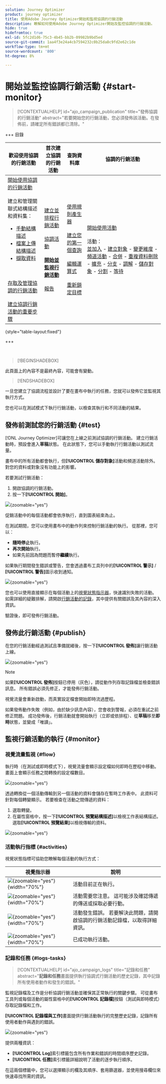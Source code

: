 ```yaml
---
solution: Journey Optimizer
product: journey optimizer
title: 使用Adobe Journey Optimizer開始和監視協調的行銷活動
description: 瞭解如何使用Adobe Journey Optimizer開始及監控協調的行銷活動。
hide: true
hidefromtoc: true
exl-id: 5fc2d1d6-75c3-4b45-bb2b-09982b9bd5ed
source-git-commit: 1aa4f3e24a4cb7594232c0b25da8c9fd2e62c1de
workflow-type: tm+mt
source-wordcount: '800'
ht-degree: 8%

---
```


# 開始並監控協調行銷活動 {#start-monitor}

>[!CONTEXTUALHELP]
>id="ajo_campaign_publication"
>title="發佈協調的行銷活動"
>abstract="若要開始您的行銷活動，您必須發佈該活動。在發佈前，請確定所有錯誤都已清除。"

+++ 目錄

| 歡迎使用協調的行銷活動 | 首次建立協調的行銷活動 | 查詢資料庫 | 協調的行銷活動 |
|---|---|---|---|
| [開始使用協調的行銷活動](gs-orchestrated-campaigns.md)<br/><br/>建立和管理關聯式結構描述和資料集：</br> <ul><li>[手動結構描述](manual-schema.md)</li><li>[檔案上傳結構描述](file-upload-schema.md)</li><li>[擷取資料](ingest-data.md)</li></ul><br/><br/>[存取及管理協調的行銷活動](access-manage-orchestrated-campaigns.md)<br/><br/>[建立協調行銷活動的重要步驟](gs-campaign-creation.md) | [建立並排程行銷活動](create-orchestrated-campaign.md)<br/><br/>[協調活動](orchestrate-activities.md)<br/><br/><b>[開始並監視行銷活動](start-monitor-campaigns.md)</b><br/><br/>[報告](reporting-campaigns.md) | [使用規則產生器](orchestrated-rule-builder.md)<br/><br/>[建立您的第一個查詢](build-query.md)<br/><br/>[編輯運算式](edit-expressions.md)<br/><br/>[重新鎖定目標](retarget.md) | [開始使用活動](activities/about-activities.md)<br/><br/>活動：<br/>[並加入](activities/and-join.md) - [建立對象](activities/build-audience.md) - [變更維度](activities/change-dimension.md) - [頻道活動](activities/channels.md) - [合併](activities/combine.md) - [重複資料刪除](activities/deduplication.md) - [擴充](activities/enrichment.md) - [分支](activities/fork.md) - [調解](activities/reconciliation.md) - [儲存對象](activities/save-audience.md) - [分割](activities/split.md) - [等待](activities/wait.md) |

{style="table-layout:fixed"}

+++

<br/>

>[!BEGINSHADEBOX]

此頁面上的內容不是最終內容，可能會有變動。

>[!ENDSHADEBOX]

一旦您建立了協調流程並設計了要在畫布中執行的任務，您就可以發佈它並監視其執行方式。

您也可以在測試模式下執行行銷活動，以檢查其執行和不同活動的結果。

## 發佈前測試您的行銷活動 {#test}

[!DNL Journey Optimizer]可讓您在上線之前測試協調的行銷活動。 建立行銷活動時，預設會進入&#x200B;**草稿**&#x200B;狀態。 在此狀態下，您可以手動執行行銷活動以測試流量。

畫布中的所有活動都會執行，但&#x200B;**[!UICONTROL 儲存對象]**&#x200B;活動和頻道活動除外。 對您的資料或對象沒有功能上的影響。

若要測試行銷活動：

1. 開啟協調的行銷活動。
2. 按一下&#x200B;**[!UICONTROL 開始]**。

![](assets/campaign-start.png){zoomable="yes"}

促銷活動中的每個活動都會依序執行，直到圖表結束為止。

在測試期間，您可以使用畫布中的動作列來控制行銷活動的執行。 從那裡，您可以：

* **隨時停止**&#x200B;執行。
* **再次開始**&#x200B;執行。
* 如果先前因為問題而暫停&#x200B;**繼續**&#x200B;執行。

如果執行期間發生錯誤或警告，您會透過畫布工具列中的&#x200B;**[!UICONTROL 警示]** / **[!UICONTROL 警告]**&#x200B;圖示收到通知。

![](assets/campaign-warning.png){zoomable="yes"}

您也可以使用直接顯示在每個活動上的[視覺狀態指示器](#activities)，快速識別失敗的活動。 如需詳細的疑難排解，請開啟[行銷活動的記錄](#logs-tasks)，其中提供有關錯誤及其內容的深入資訊。

驗證後，即可發佈行銷活動。

## 發佈此行銷活動 {#publish}

在您的行銷活動經過測試且準備就緒後，按一下&#x200B;**[!UICONTROL 發佈]**&#x200B;讓行銷活動上線。

![](assets/campaign-publish.png){zoomable="yes"}

>[!NOTE]
>
>如果&#x200B;**[!UICONTROL 發佈]**&#x200B;按鈕已停用（灰色），請從動作列存取記錄檔並檢查錯誤訊息。 所有錯誤必須先修正，才能發佈行銷活動。

視覺流量會重新啟動，而真實設定檔會開始即時流過歷程。

如果發佈動作失敗（例如，由於缺少訊息內容），您會收到警報，必須在重試之前修正問題。 成功發佈後，行銷活動就會開始執行（立即或依排程）、從&#x200B;**草稿**&#x200B;移至&#x200B;**即時**&#x200B;狀態，並變成「唯讀」。

## 監視行銷活動的執行 {#monitor}

### 視覺流量監視 {#flow}

執行時（在測試或即時模式下），視覺流量會顯示設定檔如何即時在歷程中移動。 畫面上會顯示任務之間轉換的設定檔數目。

![](assets/workflow-execution.png){zoomable="yes"}

透過轉換從一個活動傳輸到另一個活動的資料會儲存在暫時工作表中。 此資料可針對每個轉變顯示。 若要檢查在活動之間傳遞的資料：

1. 選取轉變。
1. 在屬性窗格中，按一下&#x200B;**[!UICONTROL 預覽結構描述]**&#x200B;以檢視工作表結構描述。 選取&#x200B;**[!UICONTROL 預覽結果]**&#x200B;以檢視傳輸的資料。

![](assets/transition.png){zoomable="yes"}

### 活動執行指標 {#activities}

視覺狀態指標可協助您瞭解每個活動的執行方式：

| 視覺指示器 | 說明 |
|-----|------------|
| ![](assets/activity-status-pending.png){zoomable="yes"}{width="70%"} | 活動目前正在執行。 |
| ![](assets/activity-status-orange.png){zoomable="yes"}{width="70%"} | 活動需要您注意。 這可能涉及確認傳遞的傳送或採取必要行動。 |
| ![](assets/activity-status-red.png){zoomable="yes"}{width="70%"} | 活動發生錯誤。 若要解決此問題，請開啟協調的行銷活動記錄檔，以取得詳細資訊。 |
| ![](assets/activity-status-green.png){zoomable="yes"}{width="70%"} | 已成功執行活動。 |

### 記錄和任務 {#logs-tasks}

>[!CONTEXTUALHELP]
>id="ajo_campaign_logs"
>title="記錄和任務"
>abstract="**記錄和任務**&#x200B;畫面提供執行協調式行銷活動的歷史記錄，其中記錄所有使用者動作和發生的錯誤。"

監視記錄檔及工作是分析協調行銷活動並確保其正常執行的關鍵步驟。 可從畫布工具列或每個活動的屬性窗格中的&#x200B;**[!UICONTROL 記錄檔]**&#x200B;按鈕（測試與即時模式）存取記錄檔和工作。

**[!UICONTROL 記錄檔與工作]**&#x200B;畫面提供行銷活動執行的完整歷史記錄，記錄所有使用者動作與遇到的錯誤。

![](assets/workflow-logs.png){zoomable="yes"}

提供兩種資訊：

* **[!UICONTROL Log]**&#x200B;索引標籤包含所有作業和錯誤的時間順序歷史記錄。
* **[!UICONTROL 任務]**&#x200B;索引標籤詳細說明了活動的逐步執行順序。

在這兩個標籤中，您可以選擇顯示的欄及其順序、套用篩選器，並使用搜尋欄位來快速尋找所需的資訊。
